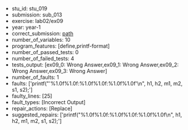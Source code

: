 - stu_id: stu_019	       
- submission: sub_013
- exercise: lab02/ex09
- year: year-1
- correct_submission: [path](https://github.com/pmorvalho/C-Pack-IPAs/blob/main/correct_submissions/year-1/lab02/ex09/ex09-stu_019-sub_014)
- number_of_variables: 10
- program_features: [define,printf-format] 
- number_of_passed_tests: 0
- number_of_failed_tests: 4
- tests_output: [ex09_0: Wrong Answer,ex09_1: Wrong Answer,ex09_2: Wrong Answer,ex09_3: Wrong Answer]
- number_of_faults: 1
- faults: ['printf("'%1.0f%1.0f:%1.0f%1.0f:%1.0f%1.0f'\n", h1, h2, m1, m2, s1, s2);']
- faulty_lines: [25]
- fault_types: [Incorrect Output]
- repair_actions: [Replace] 
- suggested_repairs: ['printf("%1.0f%1.0f:%1.0f%1.0f:%1.0f%1.0f\n", h1, h2, m1, m2, s1, s2);']
